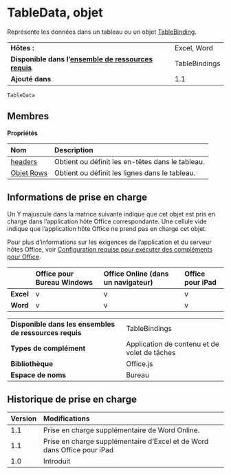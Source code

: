 
# TableData, objet
Représente les données dans un tableau ou un objet [TableBinding](../../reference/shared/binding.tablebinding.md).

|||
|:-----|:-----|
|**Hôtes :**|Excel, Word|
|**Disponible dans l’[ensemble de ressources requis](../../docs/overview/specify-office-hosts-and-api-requirements.md)**|TableBindings|
|**Ajouté dans**|1.1|

```
TableData
```

## Membres


**Propriétés**


|**Nom**|**Description**|
|:-----|:-----|
|[headers](../../reference/shared/tabledata.headers.md)|Obtient ou définit les en-têtes dans le tableau.|
|[Objet Rows](../../reference/shared/tabledata.rows.md)|Obtient ou définit les lignes dans le tableau.|

## Informations de prise en charge


Un Y majuscule dans la matrice suivante indique que cet objet est pris en charge dans l’application hôte Office correspondante. Une cellule vide indique que l’application hôte Office ne prend pas en charge cet objet.

Pour plus d’informations sur les exigences de l’application et du serveur hôtes Office, voir [Configuration requise pour exécuter des compléments pour Office](../../docs/overview/requirements-for-running-office-add-ins.md).


||**Office pour Bureau Windows**|**Office Online (dans un navigateur)**|**Office pour iPad**|
|:-----|:-----|:-----|:-----|
|**Excel**|v|v|v|
|**Word**|v|v|v|

|||
|:-----|:-----|
|**Disponible dans les ensembles de ressources requis**|TableBindings|
|**Types de complément**|Application de contenu et de volet de tâches|
|**Bibliothèque**|Office.js|
|**Espace de noms**|Bureau|

## Historique de prise en charge




|**Version**|**Modifications**|
|:-----|:-----|
|1.1|Prise en charge supplémentaire de Word Online.|
|1.1|Prise en charge supplémentaire d’Excel et de Word dans Office pour iPad|
|1.0|Introduit|
